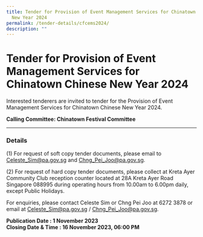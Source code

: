 ```yaml
---
title: Tender for Provision of Event Management Services for Chinatown Chinese
  New Year 2024
permalink: /tender-details/cfcems2024/
description: ""
---
```

Tender for Provision of Event Management Services for Chinatown Chinese New Year 2024
==============================================================

Interested tenderers are invited to tender for the Provision of Event Management Services for Chinatown Chinese New Year 2024.

**Calling Committee: Chinatown Festival Committee**

* * *

### Details
(1) For request of soft copy tender documents, please email to Celeste_Sim@pa.gov.sg and Chng_Pei_Joo@pa.gov.sg. <br>
  
(2) For request of hard copy tender documents, please collect at Kreta Ayer Community Club reception counter located at 28A Kreta Ayer Road Singapore 088995 during operating hours from 10.00am to 6.00pm daily, except Public Holidays.
  

For enquiries, please contact Celeste Sim or Chng Pei Joo at 6272 3878  or email at Celeste_Sim@pa.gov.sg / Chng_Pei_Joo@pa.gov.sg.

**Publication Date : 1 November 2023** <br>
**Closing Date &amp; Time : 16 November 2023, 06:00 PM**
